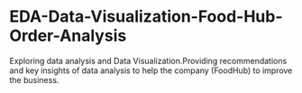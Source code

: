 # EDA-Data-Visualization-Food-Hub-Order-Analysis
Exploring data analysis and Data Visualization.Providing recommendations and key insights of data analysis to help the company (FoodHub) to improve the business. 
